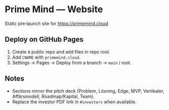 # Prime Mind — Website

Static pre‑launch site for https://primemind.cloud

## Deploy on GitHub Pages
1. Create a public repo and add files in repo root.
2. Add `CNAME` with `primemind.cloud`.
3. Settings → Pages → Deploy from a branch → `main` / root.

## Notes
- Sections mirror the pitch deck (Problem, Lösning, Edge, MVP, Vertikaler, Affärsmodell, Roadmap/Kapital, Team).
- Replace the investor PDF link in `#investors` when available.
